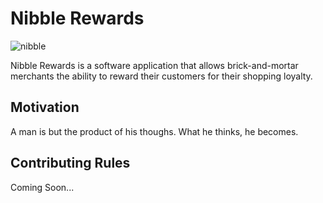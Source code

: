 # Nibble Rewards

![nibble](http://images.spacecrafted.com/width/1150?url=http%3A%2F%2F593f3c48c849f926d096-dbbb7de12f7ca6f8d47049186eaabb45.r33.cf2.rackcdn.com%2F712baa255acd4e10bd6549f130511ba8.jpg)


Nibble Rewards is a software application that allows brick-and-mortar merchants the ability to reward their customers for their shopping loyalty.

## Motivation

A man is but the product of his thoughs. What he thinks, he becomes.

## Contributing Rules

Coming Soon...
